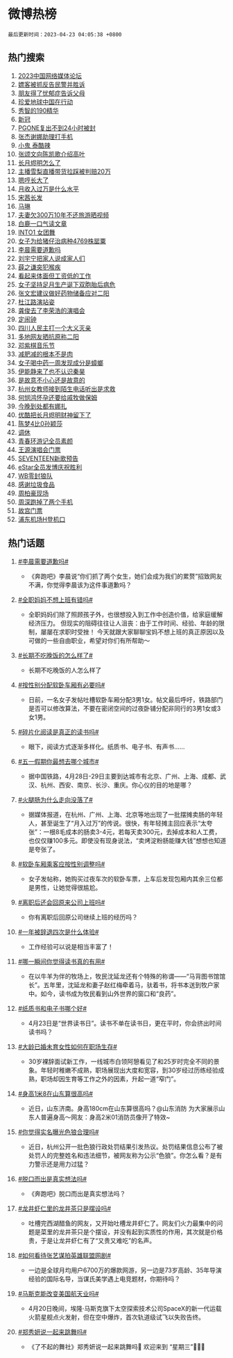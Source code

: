 # 微博热榜

`最后更新时间：2023-04-23 04:05:38 +0800`

## 热门搜索

1. [2023中国网络媒体论坛](https://m.weibo.cn/search?containerid=100103type%3D1%26t%3D10%26q%3D%232023%E4%B8%AD%E5%9B%BD%E7%BD%91%E7%BB%9C%E5%AA%92%E4%BD%93%E8%AE%BA%E5%9D%9B%23&stream_entry_id=51&isnewpage=1&extparam=seat%3D1%26filter_type%3Drealtimehot%26c_type%3D51%26cate%3D10103%26dgr%3D0%26pos%3D0%26stream_entry_id%3D51%26display_time%3D1682193937%26pre_seqid%3D168219393737702735908&luicode=10000011&lfid=106003type%253D25%2526t%253D3%2526disable_hot%253D1%2526filter_type%253Drealtimehot)
1. [嫖客被抓反告民警并胜诉](https://m.weibo.cn/search?containerid=100103type%3D1%26t%3D10%26q%3D%23%E5%AB%96%E5%AE%A2%E8%A2%AB%E6%8A%93%E5%8F%8D%E5%91%8A%E6%B0%91%E8%AD%A6%E5%B9%B6%E8%83%9C%E8%AF%89%23&stream_entry_id=31&isnewpage=1&extparam=seat%3D1%26realpos%3D1%26c_type%3D31%26flag%3D2%26cate%3D5001%26pos%3D0%26lcate%3D5001%26filter_type%3Drealtimehot%26stream_entry_id%3D31%26q%3D%2523%25E5%25AB%2596%25E5%25AE%25A2%25E8%25A2%25AB%25E6%258A%2593%25E5%258F%258D%25E5%2591%258A%25E6%25B0%2591%25E8%25AD%25A6%25E5%25B9%25B6%25E8%2583%259C%25E8%25AF%2589%2523%26dgr%3D0%26band_rank%3D1%26display_time%3D1682193937%26pre_seqid%3D168219393737702735908&luicode=10000011&lfid=106003type%253D25%2526t%253D3%2526disable_hot%253D1%2526filter_type%253Drealtimehot)
1. [朋友得了忧郁症告诉父母](https://m.weibo.cn/search?containerid=100103type%3D1%26t%3D10%26q%3D%E6%9C%8B%E5%8F%8B%E5%BE%97%E4%BA%86%E5%BF%A7%E9%83%81%E7%97%87%E5%91%8A%E8%AF%89%E7%88%B6%E6%AF%8D&stream_entry_id=31&isnewpage=1&extparam=seat%3D1%26realpos%3D2%26c_type%3D31%26flag%3D0%26cate%3D5001%26pos%3D1%26lcate%3D5001%26filter_type%3Drealtimehot%26stream_entry_id%3D31%26q%3D%25E6%259C%258B%25E5%258F%258B%25E5%25BE%2597%25E4%25BA%2586%25E5%25BF%25A7%25E9%2583%2581%25E7%2597%2587%25E5%2591%258A%25E8%25AF%2589%25E7%2588%25B6%25E6%25AF%258D%26dgr%3D0%26band_rank%3D2%26display_time%3D1682193937%26pre_seqid%3D168219393737702735908&luicode=10000011&lfid=106003type%253D25%2526t%253D3%2526disable_hot%253D1%2526filter_type%253Drealtimehot)
1. [珍爱地球中国在行动](https://m.weibo.cn/search?containerid=100103type%3D1%26t%3D10%26q%3D%23%E7%8F%8D%E7%88%B1%E5%9C%B0%E7%90%83%E4%B8%AD%E5%9B%BD%E5%9C%A8%E8%A1%8C%E5%8A%A8%23&stream_entry_id=31&isnewpage=1&extparam=seat%3D1%26realpos%3D3%26c_type%3D31%26flag%3D0%26cate%3D5001%26pos%3D2%26lcate%3D5001%26filter_type%3Drealtimehot%26stream_entry_id%3D31%26q%3D%2523%25E7%258F%258D%25E7%2588%25B1%25E5%259C%25B0%25E7%2590%2583%25E4%25B8%25AD%25E5%259B%25BD%25E5%259C%25A8%25E8%25A1%258C%25E5%258A%25A8%2523%26dgr%3D0%26band_rank%3D3%26display_time%3D1682193937%26pre_seqid%3D168219393737702735908&luicode=10000011&lfid=106003type%253D25%2526t%253D3%2526disable_hot%253D1%2526filter_type%253Drealtimehot)
1. [秀智的190精华](https://m.weibo.cn/search?containerid=100103type%3D1%26t%3D10%26q%3D%23%E7%A7%80%E6%99%BA%E7%9A%84190%E7%B2%BE%E5%8D%8E%23&stream_entry_id=31&isnewpage=1&extparam=seat%3D1%26c_type%3D31%26cate%3D5001%26pos%3D3%26lcate%3D5001%26filter_type%3Drealtimehot%26stream_entry_id%3D31%26topic_ad%3D1%26adid%3D186928%26q%3D%2523%25E7%25A7%2580%25E6%2599%25BA%25E7%259A%2584190%25E7%25B2%25BE%25E5%258D%258E%2523%26dgr%3D0%26band_rank%3D4%26display_time%3D1682193937%26pre_seqid%3D168219393737702735908&luicode=10000011&lfid=106003type%253D25%2526t%253D3%2526disable_hot%253D1%2526filter_type%253Drealtimehot)
1. [新冠](https://m.weibo.cn/search?containerid=100103type%3D1%26t%3D10%26q%3D%E6%96%B0%E5%86%A0&stream_entry_id=31&isnewpage=1&extparam=seat%3D1%26realpos%3D4%26c_type%3D31%26flag%3D16%26cate%3D5001%26pos%3D4%26lcate%3D5001%26filter_type%3Drealtimehot%26stream_entry_id%3D31%26q%3D%25E6%2596%25B0%25E5%2586%25A0%26dgr%3D0%26band_rank%3D4%26display_time%3D1682193937%26pre_seqid%3D168219393737702735908&luicode=10000011&lfid=106003type%253D25%2526t%253D3%2526disable_hot%253D1%2526filter_type%253Drealtimehot)
1. [PGONE复出不到24小时被封](https://m.weibo.cn/search?containerid=100103type%3D1%26t%3D10%26q%3D%23PGONE%E5%A4%8D%E5%87%BA%E4%B8%8D%E5%88%B024%E5%B0%8F%E6%97%B6%E8%A2%AB%E5%B0%81%23&stream_entry_id=31&isnewpage=1&extparam=seat%3D1%26realpos%3D5%26c_type%3D31%26flag%3D2%26cate%3D5001%26pos%3D5%26lcate%3D5001%26filter_type%3Drealtimehot%26stream_entry_id%3D31%26q%3D%2523PGONE%25E5%25A4%258D%25E5%2587%25BA%25E4%25B8%258D%25E5%2588%25B024%25E5%25B0%258F%25E6%2597%25B6%25E8%25A2%25AB%25E5%25B0%2581%2523%26dgr%3D0%26band_rank%3D5%26display_time%3D1682193937%26pre_seqid%3D168219393737702735908&luicode=10000011&lfid=106003type%253D25%2526t%253D3%2526disable_hot%253D1%2526filter_type%253Drealtimehot)
1. [张杰谢娜助理打手机](https://m.weibo.cn/search?containerid=100103type%3D1%26t%3D10%26q%3D%23%E5%BC%A0%E6%9D%B0%E8%B0%A2%E5%A8%9C%E5%8A%A9%E7%90%86%E6%89%93%E6%89%8B%E6%9C%BA%23&stream_entry_id=31&isnewpage=1&extparam=seat%3D1%26realpos%3D6%26c_type%3D31%26flag%3D2%26cate%3D5001%26pos%3D6%26lcate%3D5001%26filter_type%3Drealtimehot%26stream_entry_id%3D31%26q%3D%2523%25E5%25BC%25A0%25E6%259D%25B0%25E8%25B0%25A2%25E5%25A8%259C%25E5%258A%25A9%25E7%2590%2586%25E6%2589%2593%25E6%2589%258B%25E6%259C%25BA%2523%26dgr%3D0%26band_rank%3D6%26display_time%3D1682193937%26pre_seqid%3D168219393737702735908&luicode=10000011&lfid=106003type%253D25%2526t%253D3%2526disable_hot%253D1%2526filter_type%253Drealtimehot)
1. [小鬼 泰酷辣](https://m.weibo.cn/search?containerid=100103type%3D1%26t%3D10%26q%3D%E5%B0%8F%E9%AC%BC+%E6%B3%B0%E9%85%B7%E8%BE%A3&stream_entry_id=31&isnewpage=1&extparam=seat%3D1%26realpos%3D7%26c_type%3D31%26flag%3D2%26cate%3D5001%26pos%3D7%26lcate%3D5001%26filter_type%3Drealtimehot%26stream_entry_id%3D31%26q%3D%25E5%25B0%258F%25E9%25AC%25BC%2520%25E6%25B3%25B0%25E9%2585%25B7%25E8%25BE%25A3%26dgr%3D0%26band_rank%3D7%26display_time%3D1682193937%26pre_seqid%3D168219393737702735908&luicode=10000011&lfid=106003type%253D25%2526t%253D3%2526disable_hot%253D1%2526filter_type%253Drealtimehot)
1. [张颂文向陈凯歌介绍高叶](https://m.weibo.cn/search?containerid=100103type%3D1%26t%3D10%26q%3D%23%E5%BC%A0%E9%A2%82%E6%96%87%E5%90%91%E9%99%88%E5%87%AF%E6%AD%8C%E4%BB%8B%E7%BB%8D%E9%AB%98%E5%8F%B6%23&stream_entry_id=31&isnewpage=1&extparam=seat%3D1%26realpos%3D8%26c_type%3D31%26flag%3D0%26cate%3D5001%26pos%3D8%26lcate%3D5001%26filter_type%3Drealtimehot%26stream_entry_id%3D31%26q%3D%2523%25E5%25BC%25A0%25E9%25A2%2582%25E6%2596%2587%25E5%2590%2591%25E9%2599%2588%25E5%2587%25AF%25E6%25AD%258C%25E4%25BB%258B%25E7%25BB%258D%25E9%25AB%2598%25E5%258F%25B6%2523%26dgr%3D0%26band_rank%3D8%26display_time%3D1682193937%26pre_seqid%3D168219393737702735908&luicode=10000011&lfid=106003type%253D25%2526t%253D3%2526disable_hot%253D1%2526filter_type%253Drealtimehot)
1. [长月烬明怎么了](https://m.weibo.cn/search?containerid=100103type%3D1%26t%3D10%26q%3D%23%E9%95%BF%E6%9C%88%E7%83%AC%E6%98%8E%E6%80%8E%E4%B9%88%E4%BA%86%23&stream_entry_id=31&isnewpage=1&extparam=seat%3D1%26realpos%3D9%26c_type%3D31%26flag%3D0%26cate%3D5001%26pos%3D9%26lcate%3D5001%26filter_type%3Drealtimehot%26stream_entry_id%3D31%26q%3D%2523%25E9%2595%25BF%25E6%259C%2588%25E7%2583%25AC%25E6%2598%258E%25E6%2580%258E%25E4%25B9%2588%25E4%25BA%2586%2523%26dgr%3D0%26band_rank%3D9%26display_time%3D1682193937%26pre_seqid%3D168219393737702735908&luicode=10000011&lfid=106003type%253D25%2526t%253D3%2526disable_hot%253D1%2526filter_type%253Drealtimehot)
1. [主播雪梨直播带货拉踩被判赔20万](https://m.weibo.cn/search?containerid=100103type%3D1%26t%3D10%26q%3D%23%E4%B8%BB%E6%92%AD%E9%9B%AA%E6%A2%A8%E7%9B%B4%E6%92%AD%E5%B8%A6%E8%B4%A7%E6%8B%89%E8%B8%A9%E8%A2%AB%E5%88%A4%E8%B5%9420%E4%B8%87%23&stream_entry_id=31&isnewpage=1&extparam=seat%3D1%26realpos%3D10%26c_type%3D31%26flag%3D0%26cate%3D5001%26pos%3D10%26lcate%3D5001%26filter_type%3Drealtimehot%26stream_entry_id%3D31%26q%3D%2523%25E4%25B8%25BB%25E6%2592%25AD%25E9%259B%25AA%25E6%25A2%25A8%25E7%259B%25B4%25E6%2592%25AD%25E5%25B8%25A6%25E8%25B4%25A7%25E6%258B%2589%25E8%25B8%25A9%25E8%25A2%25AB%25E5%2588%25A4%25E8%25B5%259420%25E4%25B8%2587%2523%26dgr%3D0%26band_rank%3D10%26display_time%3D1682193937%26pre_seqid%3D168219393737702735908&luicode=10000011&lfid=106003type%253D25%2526t%253D3%2526disable_hot%253D1%2526filter_type%253Drealtimehot)
1. [嗯哼长大了](https://m.weibo.cn/search?containerid=100103type%3D1%26t%3D10%26q%3D%E5%97%AF%E5%93%BC%E9%95%BF%E5%A4%A7%E4%BA%86&stream_entry_id=31&isnewpage=1&extparam=seat%3D1%26realpos%3D11%26c_type%3D31%26flag%3D0%26cate%3D5001%26pos%3D11%26lcate%3D5001%26filter_type%3Drealtimehot%26stream_entry_id%3D31%26q%3D%25E5%2597%25AF%25E5%2593%25BC%25E9%2595%25BF%25E5%25A4%25A7%25E4%25BA%2586%26dgr%3D0%26band_rank%3D11%26display_time%3D1682193937%26pre_seqid%3D168219393737702735908&luicode=10000011&lfid=106003type%253D25%2526t%253D3%2526disable_hot%253D1%2526filter_type%253Drealtimehot)
1. [月收入过万是什么水平](https://m.weibo.cn/search?containerid=100103type%3D1%26t%3D10%26q%3D%23%E6%9C%88%E6%94%B6%E5%85%A5%E8%BF%87%E4%B8%87%E6%98%AF%E4%BB%80%E4%B9%88%E6%B0%B4%E5%B9%B3%23&stream_entry_id=31&isnewpage=1&extparam=seat%3D1%26realpos%3D12%26c_type%3D31%26flag%3D0%26cate%3D5001%26pos%3D12%26lcate%3D5001%26filter_type%3Drealtimehot%26stream_entry_id%3D31%26q%3D%2523%25E6%259C%2588%25E6%2594%25B6%25E5%2585%25A5%25E8%25BF%2587%25E4%25B8%2587%25E6%2598%25AF%25E4%25BB%2580%25E4%25B9%2588%25E6%25B0%25B4%25E5%25B9%25B3%2523%26dgr%3D0%26band_rank%3D12%26display_time%3D1682193937%26pre_seqid%3D168219393737702735908&luicode=10000011&lfid=106003type%253D25%2526t%253D3%2526disable_hot%253D1%2526filter_type%253Drealtimehot)
1. [宋茜长发](https://m.weibo.cn/search?containerid=100103type%3D1%26t%3D10%26q%3D%E5%AE%8B%E8%8C%9C%E9%95%BF%E5%8F%91&stream_entry_id=31&isnewpage=1&extparam=seat%3D1%26realpos%3D13%26c_type%3D31%26flag%3D0%26cate%3D5001%26pos%3D13%26lcate%3D5001%26filter_type%3Drealtimehot%26stream_entry_id%3D31%26q%3D%25E5%25AE%258B%25E8%258C%259C%25E9%2595%25BF%25E5%258F%2591%26dgr%3D0%26band_rank%3D13%26display_time%3D1682193937%26pre_seqid%3D168219393737702735908&luicode=10000011&lfid=106003type%253D25%2526t%253D3%2526disable_hot%253D1%2526filter_type%253Drealtimehot)
1. [马琳](https://m.weibo.cn/search?containerid=100103type%3D1%26t%3D10%26q%3D%E9%A9%AC%E7%90%B3&stream_entry_id=31&isnewpage=1&extparam=seat%3D1%26realpos%3D14%26c_type%3D31%26flag%3D0%26cate%3D5001%26pos%3D14%26lcate%3D5001%26filter_type%3Drealtimehot%26stream_entry_id%3D31%26q%3D%25E9%25A9%25AC%25E7%2590%25B3%26dgr%3D0%26band_rank%3D14%26display_time%3D1682193937%26pre_seqid%3D168219393737702735908&luicode=10000011&lfid=106003type%253D25%2526t%253D3%2526disable_hot%253D1%2526filter_type%253Drealtimehot)
1. [夫妻欠300万10年不还旅游晒视频](https://m.weibo.cn/search?containerid=100103type%3D1%26t%3D10%26q%3D%23%E5%A4%AB%E5%A6%BB%E6%AC%A0300%E4%B8%8710%E5%B9%B4%E4%B8%8D%E8%BF%98%E6%97%85%E6%B8%B8%E6%99%92%E8%A7%86%E9%A2%91%23&stream_entry_id=31&isnewpage=1&extparam=seat%3D1%26realpos%3D15%26c_type%3D31%26flag%3D0%26cate%3D5001%26pos%3D15%26lcate%3D5001%26filter_type%3Drealtimehot%26stream_entry_id%3D31%26q%3D%2523%25E5%25A4%25AB%25E5%25A6%25BB%25E6%25AC%25A0300%25E4%25B8%258710%25E5%25B9%25B4%25E4%25B8%258D%25E8%25BF%2598%25E6%2597%2585%25E6%25B8%25B8%25E6%2599%2592%25E8%25A7%2586%25E9%25A2%2591%2523%26dgr%3D0%26band_rank%3D15%26display_time%3D1682193937%26pre_seqid%3D168219393737702735908&luicode=10000011&lfid=106003type%253D25%2526t%253D3%2526disable_hot%253D1%2526filter_type%253Drealtimehot)
1. [白鹿一口气读文章](https://m.weibo.cn/search?containerid=100103type%3D1%26t%3D10%26q%3D%23%E7%99%BD%E9%B9%BF%E4%B8%80%E5%8F%A3%E6%B0%94%E8%AF%BB%E6%96%87%E7%AB%A0%23&stream_entry_id=31&isnewpage=1&extparam=seat%3D1%26realpos%3D16%26c_type%3D31%26flag%3D0%26cate%3D5001%26pos%3D16%26lcate%3D5001%26filter_type%3Drealtimehot%26stream_entry_id%3D31%26q%3D%2523%25E7%2599%25BD%25E9%25B9%25BF%25E4%25B8%2580%25E5%258F%25A3%25E6%25B0%2594%25E8%25AF%25BB%25E6%2596%2587%25E7%25AB%25A0%2523%26dgr%3D0%26band_rank%3D16%26display_time%3D1682193937%26pre_seqid%3D168219393737702735908&luicode=10000011&lfid=106003type%253D25%2526t%253D3%2526disable_hot%253D1%2526filter_type%253Drealtimehot)
1. [INTO1 女团舞](https://m.weibo.cn/search?containerid=100103type%3D1%26t%3D10%26q%3DINTO1+%E5%A5%B3%E5%9B%A2%E8%88%9E&stream_entry_id=31&isnewpage=1&extparam=seat%3D1%26realpos%3D17%26c_type%3D31%26flag%3D0%26cate%3D5001%26pos%3D17%26lcate%3D5001%26filter_type%3Drealtimehot%26stream_entry_id%3D31%26q%3DINTO1%2520%25E5%25A5%25B3%25E5%259B%25A2%25E8%2588%259E%26dgr%3D0%26band_rank%3D17%26display_time%3D1682193937%26pre_seqid%3D168219393737702735908&luicode=10000011&lfid=106003type%253D25%2526t%253D3%2526disable_hot%253D1%2526filter_type%253Drealtimehot)
1. [女子为给猪仔治病种4769株罂粟](https://m.weibo.cn/search?containerid=100103type%3D1%26t%3D10%26q%3D%23%E5%A5%B3%E5%AD%90%E4%B8%BA%E7%BB%99%E7%8C%AA%E4%BB%94%E6%B2%BB%E7%97%85%E7%A7%8D4769%E6%A0%AA%E7%BD%82%E7%B2%9F%23&stream_entry_id=31&isnewpage=1&extparam=seat%3D1%26realpos%3D18%26c_type%3D31%26flag%3D1%26cate%3D5001%26pos%3D18%26lcate%3D5001%26filter_type%3Drealtimehot%26stream_entry_id%3D31%26q%3D%2523%25E5%25A5%25B3%25E5%25AD%2590%25E4%25B8%25BA%25E7%25BB%2599%25E7%258C%25AA%25E4%25BB%2594%25E6%25B2%25BB%25E7%2597%2585%25E7%25A7%258D4769%25E6%25A0%25AA%25E7%25BD%2582%25E7%25B2%259F%2523%26dgr%3D0%26band_rank%3D18%26display_time%3D1682193937%26pre_seqid%3D168219393737702735908&luicode=10000011&lfid=106003type%253D25%2526t%253D3%2526disable_hot%253D1%2526filter_type%253Drealtimehot)
1. [李晨需要道歉吗](https://m.weibo.cn/search?containerid=100103type%3D1%26t%3D10%26q%3D%23%E6%9D%8E%E6%99%A8%E9%9C%80%E8%A6%81%E9%81%93%E6%AD%89%E5%90%97%23&stream_entry_id=31&isnewpage=1&extparam=seat%3D1%26realpos%3D19%26c_type%3D31%26flag%3D0%26cate%3D5001%26pos%3D19%26lcate%3D5001%26filter_type%3Drealtimehot%26stream_entry_id%3D31%26q%3D%2523%25E6%259D%258E%25E6%2599%25A8%25E9%259C%2580%25E8%25A6%2581%25E9%2581%2593%25E6%25AD%2589%25E5%2590%2597%2523%26dgr%3D0%26band_rank%3D19%26display_time%3D1682193937%26pre_seqid%3D168219393737702735908&luicode=10000011&lfid=106003type%253D25%2526t%253D3%2526disable_hot%253D1%2526filter_type%253Drealtimehot)
1. [刘宇宁把家人说成家人们](https://m.weibo.cn/search?containerid=100103type%3D1%26t%3D10%26q%3D%23%E5%88%98%E5%AE%87%E5%AE%81%E6%8A%8A%E5%AE%B6%E4%BA%BA%E8%AF%B4%E6%88%90%E5%AE%B6%E4%BA%BA%E4%BB%AC%23&stream_entry_id=31&isnewpage=1&extparam=seat%3D1%26realpos%3D20%26c_type%3D31%26flag%3D0%26cate%3D5001%26pos%3D20%26lcate%3D5001%26filter_type%3Drealtimehot%26stream_entry_id%3D31%26q%3D%2523%25E5%2588%2598%25E5%25AE%2587%25E5%25AE%2581%25E6%258A%258A%25E5%25AE%25B6%25E4%25BA%25BA%25E8%25AF%25B4%25E6%2588%2590%25E5%25AE%25B6%25E4%25BA%25BA%25E4%25BB%25AC%2523%26dgr%3D0%26band_rank%3D20%26display_time%3D1682193937%26pre_seqid%3D168219393737702735908&luicode=10000011&lfid=106003type%253D25%2526t%253D3%2526disable_hot%253D1%2526filter_type%253Drealtimehot)
1. [薛之谦突犯喉疾](https://m.weibo.cn/search?containerid=100103type%3D1%26t%3D10%26q%3D%23%E8%96%9B%E4%B9%8B%E8%B0%A6%E7%AA%81%E7%8A%AF%E5%96%89%E7%96%BE%23&stream_entry_id=31&isnewpage=1&extparam=seat%3D1%26realpos%3D21%26c_type%3D31%26flag%3D0%26cate%3D5001%26pos%3D21%26lcate%3D5001%26filter_type%3Drealtimehot%26stream_entry_id%3D31%26q%3D%2523%25E8%2596%259B%25E4%25B9%258B%25E8%25B0%25A6%25E7%25AA%2581%25E7%258A%25AF%25E5%2596%2589%25E7%2596%25BE%2523%26dgr%3D0%26band_rank%3D21%26display_time%3D1682193937%26pre_seqid%3D168219393737702735908&luicode=10000011&lfid=106003type%253D25%2526t%253D3%2526disable_hot%253D1%2526filter_type%253Drealtimehot)
1. [看起来体面但工资低的工作](https://m.weibo.cn/search?containerid=100103type%3D1%26t%3D10%26q%3D%23%E7%9C%8B%E8%B5%B7%E6%9D%A5%E4%BD%93%E9%9D%A2%E4%BD%86%E5%B7%A5%E8%B5%84%E4%BD%8E%E7%9A%84%E5%B7%A5%E4%BD%9C%23&stream_entry_id=31&isnewpage=1&extparam=seat%3D1%26realpos%3D22%26c_type%3D31%26flag%3D0%26cate%3D5001%26pos%3D22%26lcate%3D5001%26filter_type%3Drealtimehot%26stream_entry_id%3D31%26q%3D%2523%25E7%259C%258B%25E8%25B5%25B7%25E6%259D%25A5%25E4%25BD%2593%25E9%259D%25A2%25E4%25BD%2586%25E5%25B7%25A5%25E8%25B5%2584%25E4%25BD%258E%25E7%259A%2584%25E5%25B7%25A5%25E4%25BD%259C%2523%26dgr%3D0%26band_rank%3D22%26display_time%3D1682193937%26pre_seqid%3D168219393737702735908&luicode=10000011&lfid=106003type%253D25%2526t%253D3%2526disable_hot%253D1%2526filter_type%253Drealtimehot)
1. [女子坚持足月生产诞下双胞胎后病危](https://m.weibo.cn/search?containerid=100103type%3D1%26t%3D10%26q%3D%23%E5%A5%B3%E5%AD%90%E5%9D%9A%E6%8C%81%E8%B6%B3%E6%9C%88%E7%94%9F%E4%BA%A7%E8%AF%9E%E4%B8%8B%E5%8F%8C%E8%83%9E%E8%83%8E%E5%90%8E%E7%97%85%E5%8D%B1%23&stream_entry_id=31&isnewpage=1&extparam=seat%3D1%26realpos%3D23%26c_type%3D31%26flag%3D0%26cate%3D5001%26pos%3D23%26lcate%3D5001%26filter_type%3Drealtimehot%26stream_entry_id%3D31%26q%3D%2523%25E5%25A5%25B3%25E5%25AD%2590%25E5%259D%259A%25E6%258C%2581%25E8%25B6%25B3%25E6%259C%2588%25E7%2594%259F%25E4%25BA%25A7%25E8%25AF%259E%25E4%25B8%258B%25E5%258F%258C%25E8%2583%259E%25E8%2583%258E%25E5%2590%258E%25E7%2597%2585%25E5%258D%25B1%2523%26dgr%3D0%26band_rank%3D23%26display_time%3D1682193937%26pre_seqid%3D168219393737702735908&luicode=10000011&lfid=106003type%253D25%2526t%253D3%2526disable_hot%253D1%2526filter_type%253Drealtimehot)
1. [张文宏建议做好药物储备应对二阳](https://m.weibo.cn/search?containerid=100103type%3D1%26t%3D10%26q%3D%23%E5%BC%A0%E6%96%87%E5%AE%8F%E5%BB%BA%E8%AE%AE%E5%81%9A%E5%A5%BD%E8%8D%AF%E7%89%A9%E5%82%A8%E5%A4%87%E5%BA%94%E5%AF%B9%E4%BA%8C%E9%98%B3%23&stream_entry_id=31&isnewpage=1&extparam=seat%3D1%26realpos%3D24%26c_type%3D31%26flag%3D0%26cate%3D5001%26pos%3D24%26lcate%3D5001%26filter_type%3Drealtimehot%26stream_entry_id%3D31%26q%3D%2523%25E5%25BC%25A0%25E6%2596%2587%25E5%25AE%258F%25E5%25BB%25BA%25E8%25AE%25AE%25E5%2581%259A%25E5%25A5%25BD%25E8%258D%25AF%25E7%2589%25A9%25E5%2582%25A8%25E5%25A4%2587%25E5%25BA%2594%25E5%25AF%25B9%25E4%25BA%258C%25E9%2598%25B3%2523%26dgr%3D0%26band_rank%3D24%26display_time%3D1682193937%26pre_seqid%3D168219393737702735908&luicode=10000011&lfid=106003type%253D25%2526t%253D3%2526disable_hot%253D1%2526filter_type%253Drealtimehot)
1. [杜江路演站姿](https://m.weibo.cn/search?containerid=100103type%3D1%26t%3D10%26q%3D%23%E6%9D%9C%E6%B1%9F%E8%B7%AF%E6%BC%94%E7%AB%99%E5%A7%BF%23&stream_entry_id=31&isnewpage=1&extparam=seat%3D1%26realpos%3D25%26c_type%3D31%26flag%3D0%26cate%3D5001%26pos%3D25%26lcate%3D5001%26filter_type%3Drealtimehot%26stream_entry_id%3D31%26q%3D%2523%25E6%259D%259C%25E6%25B1%259F%25E8%25B7%25AF%25E6%25BC%2594%25E7%25AB%2599%25E5%25A7%25BF%2523%26dgr%3D0%26band_rank%3D25%26display_time%3D1682193937%26pre_seqid%3D168219393737702735908&luicode=10000011&lfid=106003type%253D25%2526t%253D3%2526disable_hot%253D1%2526filter_type%253Drealtimehot)
1. [龚俊去了李荣浩的演唱会](https://m.weibo.cn/search?containerid=100103type%3D1%26t%3D10%26q%3D%23%E9%BE%9A%E4%BF%8A%E5%8E%BB%E4%BA%86%E6%9D%8E%E8%8D%A3%E6%B5%A9%E7%9A%84%E6%BC%94%E5%94%B1%E4%BC%9A%23&stream_entry_id=31&isnewpage=1&extparam=seat%3D1%26realpos%3D26%26c_type%3D31%26flag%3D0%26cate%3D5001%26pos%3D26%26lcate%3D5001%26filter_type%3Drealtimehot%26stream_entry_id%3D31%26q%3D%2523%25E9%25BE%259A%25E4%25BF%258A%25E5%258E%25BB%25E4%25BA%2586%25E6%259D%258E%25E8%258D%25A3%25E6%25B5%25A9%25E7%259A%2584%25E6%25BC%2594%25E5%2594%25B1%25E4%25BC%259A%2523%26dgr%3D0%26band_rank%3D26%26display_time%3D1682193937%26pre_seqid%3D168219393737702735908&luicode=10000011&lfid=106003type%253D25%2526t%253D3%2526disable_hot%253D1%2526filter_type%253Drealtimehot)
1. [定闹钟](https://m.weibo.cn/search?containerid=100103type%3D1%26t%3D10%26q%3D%E5%AE%9A%E9%97%B9%E9%92%9F&stream_entry_id=31&isnewpage=1&extparam=seat%3D1%26realpos%3D27%26c_type%3D31%26flag%3D0%26cate%3D5001%26pos%3D27%26lcate%3D5001%26filter_type%3Drealtimehot%26stream_entry_id%3D31%26q%3D%25E5%25AE%259A%25E9%2597%25B9%25E9%2592%259F%26dgr%3D0%26band_rank%3D27%26display_time%3D1682193937%26pre_seqid%3D168219393737702735908&luicode=10000011&lfid=106003type%253D25%2526t%253D3%2526disable_hot%253D1%2526filter_type%253Drealtimehot)
1. [四川人民主打一个大义灭亲](https://m.weibo.cn/search?containerid=100103type%3D1%26t%3D10%26q%3D%E5%9B%9B%E5%B7%9D%E4%BA%BA%E6%B0%91%E4%B8%BB%E6%89%93%E4%B8%80%E4%B8%AA%E5%A4%A7%E4%B9%89%E7%81%AD%E4%BA%B2&stream_entry_id=31&isnewpage=1&extparam=seat%3D1%26realpos%3D28%26c_type%3D31%26flag%3D0%26cate%3D5001%26pos%3D28%26lcate%3D5001%26filter_type%3Drealtimehot%26stream_entry_id%3D31%26q%3D%25E5%259B%259B%25E5%25B7%259D%25E4%25BA%25BA%25E6%25B0%2591%25E4%25B8%25BB%25E6%2589%2593%25E4%25B8%2580%25E4%25B8%25AA%25E5%25A4%25A7%25E4%25B9%2589%25E7%2581%25AD%25E4%25BA%25B2%26dgr%3D0%26band_rank%3D28%26display_time%3D1682193937%26pre_seqid%3D168219393737702735908&luicode=10000011&lfid=106003type%253D25%2526t%253D3%2526disable_hot%253D1%2526filter_type%253Drealtimehot)
1. [多地网友晒抗原称二阳](https://m.weibo.cn/search?containerid=100103type%3D1%26t%3D10%26q%3D%23%E5%A4%9A%E5%9C%B0%E7%BD%91%E5%8F%8B%E6%99%92%E6%8A%97%E5%8E%9F%E7%A7%B0%E4%BA%8C%E9%98%B3%23&stream_entry_id=31&isnewpage=1&extparam=seat%3D1%26realpos%3D29%26c_type%3D31%26flag%3D0%26cate%3D5001%26pos%3D29%26lcate%3D5001%26filter_type%3Drealtimehot%26stream_entry_id%3D31%26q%3D%2523%25E5%25A4%259A%25E5%259C%25B0%25E7%25BD%2591%25E5%258F%258B%25E6%2599%2592%25E6%258A%2597%25E5%258E%259F%25E7%25A7%25B0%25E4%25BA%258C%25E9%2598%25B3%2523%26dgr%3D0%26band_rank%3D29%26display_time%3D1682193937%26pre_seqid%3D168219393737702735908&luicode=10000011&lfid=106003type%253D25%2526t%253D3%2526disable_hot%253D1%2526filter_type%253Drealtimehot)
1. [邓紫棋音乐节](https://m.weibo.cn/search?containerid=100103type%3D1%26t%3D10%26q%3D%E9%82%93%E7%B4%AB%E6%A3%8B%E9%9F%B3%E4%B9%90%E8%8A%82&stream_entry_id=31&isnewpage=1&extparam=seat%3D1%26realpos%3D30%26c_type%3D31%26flag%3D0%26cate%3D5001%26pos%3D30%26lcate%3D5001%26filter_type%3Drealtimehot%26stream_entry_id%3D31%26q%3D%25E9%2582%2593%25E7%25B4%25AB%25E6%25A3%258B%25E9%259F%25B3%25E4%25B9%2590%25E8%258A%2582%26dgr%3D0%26band_rank%3D30%26display_time%3D1682193937%26pre_seqid%3D168219393737702735908&luicode=10000011&lfid=106003type%253D25%2526t%253D3%2526disable_hot%253D1%2526filter_type%253Drealtimehot)
1. [减肥减的根本不是肉](https://m.weibo.cn/search?containerid=100103type%3D1%26t%3D10%26q%3D%23%E5%87%8F%E8%82%A5%E5%87%8F%E7%9A%84%E6%A0%B9%E6%9C%AC%E4%B8%8D%E6%98%AF%E8%82%89%23&stream_entry_id=31&isnewpage=1&extparam=seat%3D1%26realpos%3D31%26c_type%3D31%26flag%3D0%26cate%3D5001%26pos%3D31%26lcate%3D5001%26filter_type%3Drealtimehot%26stream_entry_id%3D31%26q%3D%2523%25E5%2587%258F%25E8%2582%25A5%25E5%2587%258F%25E7%259A%2584%25E6%25A0%25B9%25E6%259C%25AC%25E4%25B8%258D%25E6%2598%25AF%25E8%2582%2589%2523%26dgr%3D0%26band_rank%3D31%26display_time%3D1682193937%26pre_seqid%3D168219393737702735908&luicode=10000011&lfid=106003type%253D25%2526t%253D3%2526disable_hot%253D1%2526filter_type%253Drealtimehot)
1. [女子喝中药一周发现成分是蟑螂](https://m.weibo.cn/search?containerid=100103type%3D1%26t%3D10%26q%3D%23%E5%A5%B3%E5%AD%90%E5%96%9D%E4%B8%AD%E8%8D%AF%E4%B8%80%E5%91%A8%E5%8F%91%E7%8E%B0%E6%88%90%E5%88%86%E6%98%AF%E8%9F%91%E8%9E%82%23&stream_entry_id=31&isnewpage=1&extparam=seat%3D1%26realpos%3D32%26c_type%3D31%26flag%3D0%26cate%3D5001%26pos%3D32%26lcate%3D5001%26filter_type%3Drealtimehot%26stream_entry_id%3D31%26q%3D%2523%25E5%25A5%25B3%25E5%25AD%2590%25E5%2596%259D%25E4%25B8%25AD%25E8%258D%25AF%25E4%25B8%2580%25E5%2591%25A8%25E5%258F%2591%25E7%258E%25B0%25E6%2588%2590%25E5%2588%2586%25E6%2598%25AF%25E8%259F%2591%25E8%259E%2582%2523%26dgr%3D0%26band_rank%3D32%26display_time%3D1682193937%26pre_seqid%3D168219393737702735908&luicode=10000011&lfid=106003type%253D25%2526t%253D3%2526disable_hot%253D1%2526filter_type%253Drealtimehot)
1. [伊能静来了也不认识秦昊](https://m.weibo.cn/search?containerid=100103type%3D1%26t%3D10%26q%3D%23%E4%BC%8A%E8%83%BD%E9%9D%99%E6%9D%A5%E4%BA%86%E4%B9%9F%E4%B8%8D%E8%AE%A4%E8%AF%86%E7%A7%A6%E6%98%8A%23&stream_entry_id=31&isnewpage=1&extparam=seat%3D1%26realpos%3D33%26c_type%3D31%26flag%3D0%26cate%3D5001%26pos%3D33%26lcate%3D5001%26filter_type%3Drealtimehot%26stream_entry_id%3D31%26q%3D%2523%25E4%25BC%258A%25E8%2583%25BD%25E9%259D%2599%25E6%259D%25A5%25E4%25BA%2586%25E4%25B9%259F%25E4%25B8%258D%25E8%25AE%25A4%25E8%25AF%2586%25E7%25A7%25A6%25E6%2598%258A%2523%26dgr%3D0%26band_rank%3D33%26display_time%3D1682193937%26pre_seqid%3D168219393737702735908&luicode=10000011&lfid=106003type%253D25%2526t%253D3%2526disable_hot%253D1%2526filter_type%253Drealtimehot)
1. [是故意不小心还是故意的](https://m.weibo.cn/search?containerid=100103type%3D1%26t%3D10%26q%3D%23%E6%98%AF%E6%95%85%E6%84%8F%E4%B8%8D%E5%B0%8F%E5%BF%83%E8%BF%98%E6%98%AF%E6%95%85%E6%84%8F%E7%9A%84%23&stream_entry_id=31&isnewpage=1&extparam=seat%3D1%26realpos%3D34%26c_type%3D31%26flag%3D0%26cate%3D5001%26pos%3D34%26lcate%3D5001%26filter_type%3Drealtimehot%26stream_entry_id%3D31%26q%3D%2523%25E6%2598%25AF%25E6%2595%2585%25E6%2584%258F%25E4%25B8%258D%25E5%25B0%258F%25E5%25BF%2583%25E8%25BF%2598%25E6%2598%25AF%25E6%2595%2585%25E6%2584%258F%25E7%259A%2584%2523%26dgr%3D0%26band_rank%3D34%26display_time%3D1682193937%26pre_seqid%3D168219393737702735908&luicode=10000011&lfid=106003type%253D25%2526t%253D3%2526disable_hot%253D1%2526filter_type%253Drealtimehot)
1. [杭州女教师接到陌生电话听出是求救](https://m.weibo.cn/search?containerid=100103type%3D1%26t%3D10%26q%3D%23%E6%9D%AD%E5%B7%9E%E5%A5%B3%E6%95%99%E5%B8%88%E6%8E%A5%E5%88%B0%E9%99%8C%E7%94%9F%E7%94%B5%E8%AF%9D%E5%90%AC%E5%87%BA%E6%98%AF%E6%B1%82%E6%95%91%23&stream_entry_id=31&isnewpage=1&extparam=seat%3D1%26realpos%3D35%26c_type%3D31%26flag%3D0%26cate%3D5001%26pos%3D35%26lcate%3D5001%26filter_type%3Drealtimehot%26stream_entry_id%3D31%26q%3D%2523%25E6%259D%25AD%25E5%25B7%259E%25E5%25A5%25B3%25E6%2595%2599%25E5%25B8%2588%25E6%258E%25A5%25E5%2588%25B0%25E9%2599%258C%25E7%2594%259F%25E7%2594%25B5%25E8%25AF%259D%25E5%2590%25AC%25E5%2587%25BA%25E6%2598%25AF%25E6%25B1%2582%25E6%2595%2591%2523%26dgr%3D0%26band_rank%3D35%26display_time%3D1682193937%26pre_seqid%3D168219393737702735908&luicode=10000011&lfid=106003type%253D25%2526t%253D3%2526disable_hot%253D1%2526filter_type%253Drealtimehot)
1. [何悯鸿怀孕还要给戚牧做保姆](https://m.weibo.cn/search?containerid=100103type%3D1%26t%3D10%26q%3D%23%E4%BD%95%E6%82%AF%E9%B8%BF%E6%80%80%E5%AD%95%E8%BF%98%E8%A6%81%E7%BB%99%E6%88%9A%E7%89%A7%E5%81%9A%E4%BF%9D%E5%A7%86%23&stream_entry_id=31&isnewpage=1&extparam=seat%3D1%26realpos%3D36%26c_type%3D31%26flag%3D0%26cate%3D5001%26pos%3D36%26lcate%3D5001%26filter_type%3Drealtimehot%26stream_entry_id%3D31%26q%3D%2523%25E4%25BD%2595%25E6%2582%25AF%25E9%25B8%25BF%25E6%2580%2580%25E5%25AD%2595%25E8%25BF%2598%25E8%25A6%2581%25E7%25BB%2599%25E6%2588%259A%25E7%2589%25A7%25E5%2581%259A%25E4%25BF%259D%25E5%25A7%2586%2523%26dgr%3D0%26band_rank%3D36%26display_time%3D1682193937%26pre_seqid%3D168219393737702735908&luicode=10000011&lfid=106003type%253D25%2526t%253D3%2526disable_hot%253D1%2526filter_type%253Drealtimehot)
1. [今晚到处都有娜扎](https://m.weibo.cn/search?containerid=100103type%3D1%26t%3D10%26q%3D%23%E4%BB%8A%E6%99%9A%E5%88%B0%E5%A4%84%E9%83%BD%E6%9C%89%E5%A8%9C%E6%89%8E%23&stream_entry_id=31&isnewpage=1&extparam=seat%3D1%26realpos%3D37%26c_type%3D31%26flag%3D0%26cate%3D5001%26pos%3D37%26lcate%3D5001%26filter_type%3Drealtimehot%26stream_entry_id%3D31%26q%3D%2523%25E4%25BB%258A%25E6%2599%259A%25E5%2588%25B0%25E5%25A4%2584%25E9%2583%25BD%25E6%259C%2589%25E5%25A8%259C%25E6%2589%258E%2523%26dgr%3D0%26band_rank%3D37%26display_time%3D1682193937%26pre_seqid%3D168219393737702735908&luicode=10000011&lfid=106003type%253D25%2526t%253D3%2526disable_hot%253D1%2526filter_type%253Drealtimehot)
1. [优酷把长月烬明财神留下了](https://m.weibo.cn/search?containerid=100103type%3D1%26t%3D10%26q%3D%23%E4%BC%98%E9%85%B7%E6%8A%8A%E9%95%BF%E6%9C%88%E7%83%AC%E6%98%8E%E8%B4%A2%E7%A5%9E%E7%95%99%E4%B8%8B%E4%BA%86%23&stream_entry_id=31&isnewpage=1&extparam=seat%3D1%26realpos%3D38%26c_type%3D31%26flag%3D0%26cate%3D5001%26pos%3D38%26lcate%3D5001%26filter_type%3Drealtimehot%26stream_entry_id%3D31%26q%3D%2523%25E4%25BC%2598%25E9%2585%25B7%25E6%258A%258A%25E9%2595%25BF%25E6%259C%2588%25E7%2583%25AC%25E6%2598%258E%25E8%25B4%25A2%25E7%25A5%259E%25E7%2595%2599%25E4%25B8%258B%25E4%25BA%2586%2523%26dgr%3D0%26band_rank%3D38%26display_time%3D1682193937%26pre_seqid%3D168219393737702735908&luicode=10000011&lfid=106003type%253D25%2526t%253D3%2526disable_hot%253D1%2526filter_type%253Drealtimehot)
1. [陈梦4比0孙颖莎](https://m.weibo.cn/search?containerid=100103type%3D1%26t%3D10%26q%3D%23%E9%99%88%E6%A2%A64%E6%AF%940%E5%AD%99%E9%A2%96%E8%8E%8E%23&stream_entry_id=31&isnewpage=1&extparam=seat%3D1%26realpos%3D39%26c_type%3D31%26flag%3D0%26cate%3D5001%26pos%3D39%26lcate%3D5001%26filter_type%3Drealtimehot%26stream_entry_id%3D31%26q%3D%2523%25E9%2599%2588%25E6%25A2%25A64%25E6%25AF%25940%25E5%25AD%2599%25E9%25A2%2596%25E8%258E%258E%2523%26dgr%3D0%26band_rank%3D39%26display_time%3D1682193937%26pre_seqid%3D168219393737702735908&luicode=10000011&lfid=106003type%253D25%2526t%253D3%2526disable_hot%253D1%2526filter_type%253Drealtimehot)
1. [调休](https://m.weibo.cn/search?containerid=100103type%3D1%26t%3D10%26q%3D%E8%B0%83%E4%BC%91&stream_entry_id=31&isnewpage=1&extparam=seat%3D1%26realpos%3D40%26c_type%3D31%26flag%3D0%26cate%3D5001%26pos%3D40%26lcate%3D5001%26filter_type%3Drealtimehot%26stream_entry_id%3D31%26q%3D%25E8%25B0%2583%25E4%25BC%2591%26dgr%3D0%26band_rank%3D40%26display_time%3D1682193937%26pre_seqid%3D168219393737702735908&luicode=10000011&lfid=106003type%253D25%2526t%253D3%2526disable_hot%253D1%2526filter_type%253Drealtimehot)
1. [青春环游记全员素颜](https://m.weibo.cn/search?containerid=100103type%3D1%26t%3D10%26q%3D%23%E9%9D%92%E6%98%A5%E7%8E%AF%E6%B8%B8%E8%AE%B0%E5%85%A8%E5%91%98%E7%B4%A0%E9%A2%9C%23&stream_entry_id=31&isnewpage=1&extparam=seat%3D1%26realpos%3D41%26c_type%3D31%26flag%3D0%26cate%3D5001%26pos%3D41%26lcate%3D5001%26filter_type%3Drealtimehot%26stream_entry_id%3D31%26q%3D%2523%25E9%259D%2592%25E6%2598%25A5%25E7%258E%25AF%25E6%25B8%25B8%25E8%25AE%25B0%25E5%2585%25A8%25E5%2591%2598%25E7%25B4%25A0%25E9%25A2%259C%2523%26dgr%3D0%26band_rank%3D41%26display_time%3D1682193937%26pre_seqid%3D168219393737702735908&luicode=10000011&lfid=106003type%253D25%2526t%253D3%2526disable_hot%253D1%2526filter_type%253Drealtimehot)
1. [王源演唱会门票](https://m.weibo.cn/search?containerid=100103type%3D1%26t%3D10%26q%3D%E7%8E%8B%E6%BA%90%E6%BC%94%E5%94%B1%E4%BC%9A%E9%97%A8%E7%A5%A8&stream_entry_id=31&isnewpage=1&extparam=seat%3D1%26realpos%3D42%26c_type%3D31%26flag%3D0%26cate%3D5001%26pos%3D42%26lcate%3D5001%26filter_type%3Drealtimehot%26stream_entry_id%3D31%26q%3D%25E7%258E%258B%25E6%25BA%2590%25E6%25BC%2594%25E5%2594%25B1%25E4%25BC%259A%25E9%2597%25A8%25E7%25A5%25A8%26dgr%3D0%26band_rank%3D42%26display_time%3D1682193937%26pre_seqid%3D168219393737702735908&luicode=10000011&lfid=106003type%253D25%2526t%253D3%2526disable_hot%253D1%2526filter_type%253Drealtimehot)
1. [SEVENTEEN新歌预告](https://m.weibo.cn/search?containerid=100103type%3D1%26t%3D10%26q%3DSEVENTEEN%E6%96%B0%E6%AD%8C%E9%A2%84%E5%91%8A&stream_entry_id=31&isnewpage=1&extparam=seat%3D1%26realpos%3D43%26c_type%3D31%26flag%3D0%26cate%3D5001%26pos%3D43%26lcate%3D5001%26filter_type%3Drealtimehot%26stream_entry_id%3D31%26q%3DSEVENTEEN%25E6%2596%25B0%25E6%25AD%258C%25E9%25A2%2584%25E5%2591%258A%26dgr%3D0%26band_rank%3D43%26display_time%3D1682193937%26pre_seqid%3D168219393737702735908&luicode=10000011&lfid=106003type%253D25%2526t%253D3%2526disable_hot%253D1%2526filter_type%253Drealtimehot)
1. [eStar全员发博庆祝胜利](https://m.weibo.cn/search?containerid=100103type%3D1%26t%3D10%26q%3D%23eStar%E5%85%A8%E5%91%98%E5%8F%91%E5%8D%9A%E5%BA%86%E7%A5%9D%E8%83%9C%E5%88%A9%23&stream_entry_id=31&isnewpage=1&extparam=seat%3D1%26realpos%3D44%26c_type%3D31%26flag%3D0%26cate%3D5001%26pos%3D44%26lcate%3D5001%26filter_type%3Drealtimehot%26stream_entry_id%3D31%26q%3D%2523eStar%25E5%2585%25A8%25E5%2591%2598%25E5%258F%2591%25E5%258D%259A%25E5%25BA%2586%25E7%25A5%259D%25E8%2583%259C%25E5%2588%25A9%2523%26dgr%3D0%26band_rank%3D44%26display_time%3D1682193937%26pre_seqid%3D168219393737702735908&luicode=10000011&lfid=106003type%253D25%2526t%253D3%2526disable_hot%253D1%2526filter_type%253Drealtimehot)
1. [WB零封狼队](https://m.weibo.cn/search?containerid=100103type%3D1%26t%3D10%26q%3D%23WB%E9%9B%B6%E5%B0%81%E7%8B%BC%E9%98%9F%23&stream_entry_id=31&isnewpage=1&extparam=seat%3D1%26realpos%3D45%26c_type%3D31%26flag%3D0%26cate%3D5001%26pos%3D45%26lcate%3D5001%26filter_type%3Drealtimehot%26stream_entry_id%3D31%26q%3D%2523WB%25E9%259B%25B6%25E5%25B0%2581%25E7%258B%25BC%25E9%2598%259F%2523%26dgr%3D0%26band_rank%3D45%26display_time%3D1682193937%26pre_seqid%3D168219393737702735908&luicode=10000011&lfid=106003type%253D25%2526t%253D3%2526disable_hot%253D1%2526filter_type%253Drealtimehot)
1. [感谢垃圾食品](https://m.weibo.cn/search?containerid=100103type%3D1%26t%3D10%26q%3D%E6%84%9F%E8%B0%A2%E5%9E%83%E5%9C%BE%E9%A3%9F%E5%93%81&stream_entry_id=31&isnewpage=1&extparam=seat%3D1%26realpos%3D46%26c_type%3D31%26flag%3D0%26cate%3D5001%26pos%3D46%26lcate%3D5001%26filter_type%3Drealtimehot%26stream_entry_id%3D31%26q%3D%25E6%2584%259F%25E8%25B0%25A2%25E5%259E%2583%25E5%259C%25BE%25E9%25A3%259F%25E5%2593%2581%26dgr%3D0%26band_rank%3D46%26display_time%3D1682193937%26pre_seqid%3D168219393737702735908&luicode=10000011&lfid=106003type%253D25%2526t%253D3%2526disable_hot%253D1%2526filter_type%253Drealtimehot)
1. [周柏豪现场](https://m.weibo.cn/search?containerid=100103type%3D1%26t%3D10%26q%3D%E5%91%A8%E6%9F%8F%E8%B1%AA%E7%8E%B0%E5%9C%BA&stream_entry_id=31&isnewpage=1&extparam=seat%3D1%26realpos%3D47%26c_type%3D31%26flag%3D0%26cate%3D5001%26pos%3D47%26lcate%3D5001%26filter_type%3Drealtimehot%26stream_entry_id%3D31%26q%3D%25E5%2591%25A8%25E6%259F%258F%25E8%25B1%25AA%25E7%258E%25B0%25E5%259C%25BA%26dgr%3D0%26band_rank%3D47%26display_time%3D1682193937%26pre_seqid%3D168219393737702735908&luicode=10000011&lfid=106003type%253D25%2526t%253D3%2526disable_hot%253D1%2526filter_type%253Drealtimehot)
1. [周深跑掉了两个手机](https://m.weibo.cn/search?containerid=100103type%3D1%26t%3D10%26q%3D%23%E5%91%A8%E6%B7%B1%E8%B7%91%E6%8E%89%E4%BA%86%E4%B8%A4%E4%B8%AA%E6%89%8B%E6%9C%BA%23&stream_entry_id=31&isnewpage=1&extparam=seat%3D1%26realpos%3D48%26c_type%3D31%26flag%3D0%26cate%3D5001%26pos%3D48%26lcate%3D5001%26filter_type%3Drealtimehot%26stream_entry_id%3D31%26q%3D%2523%25E5%2591%25A8%25E6%25B7%25B1%25E8%25B7%2591%25E6%258E%2589%25E4%25BA%2586%25E4%25B8%25A4%25E4%25B8%25AA%25E6%2589%258B%25E6%259C%25BA%2523%26dgr%3D0%26band_rank%3D48%26display_time%3D1682193937%26pre_seqid%3D168219393737702735908&luicode=10000011&lfid=106003type%253D25%2526t%253D3%2526disable_hot%253D1%2526filter_type%253Drealtimehot)
1. [故宫门票](https://m.weibo.cn/search?containerid=100103type%3D1%26t%3D10%26q%3D%E6%95%85%E5%AE%AB%E9%97%A8%E7%A5%A8&stream_entry_id=31&isnewpage=1&extparam=seat%3D1%26realpos%3D49%26c_type%3D31%26flag%3D0%26cate%3D5001%26pos%3D49%26lcate%3D5001%26filter_type%3Drealtimehot%26stream_entry_id%3D31%26q%3D%25E6%2595%2585%25E5%25AE%25AB%25E9%2597%25A8%25E7%25A5%25A8%26dgr%3D0%26band_rank%3D49%26display_time%3D1682193937%26pre_seqid%3D168219393737702735908&luicode=10000011&lfid=106003type%253D25%2526t%253D3%2526disable_hot%253D1%2526filter_type%253Drealtimehot)
1. [浦东机场H登机口](https://m.weibo.cn/search?containerid=100103type%3D1%26t%3D10%26q%3D%23%E6%B5%A6%E4%B8%9C%E6%9C%BA%E5%9C%BAH%E7%99%BB%E6%9C%BA%E5%8F%A3%23&stream_entry_id=31&isnewpage=1&extparam=seat%3D1%26realpos%3D50%26c_type%3D31%26flag%3D1%26cate%3D5001%26pos%3D50%26lcate%3D5001%26filter_type%3Drealtimehot%26stream_entry_id%3D31%26q%3D%2523%25E6%25B5%25A6%25E4%25B8%259C%25E6%259C%25BA%25E5%259C%25BAH%25E7%2599%25BB%25E6%259C%25BA%25E5%258F%25A3%2523%26dgr%3D0%26band_rank%3D50%26display_time%3D1682193937%26pre_seqid%3D168219393737702735908&luicode=10000011&lfid=106003type%253D25%2526t%253D3%2526disable_hot%253D1%2526filter_type%253Drealtimehot)

## 热门话题

1. [#李晨需要道歉吗#](https://m.weibo.cn/search?containerid=231522type%3D1%26t%3D10%26q%3D%23%E6%9D%8E%E6%99%A8%E9%9C%80%E8%A6%81%E9%81%93%E6%AD%89%E5%90%97%23&stream_entry_id=128&isnewpage=1&extparam=seat%3D1%26c_type%3D128%26dgr%3D0%26cate%3D5004%26unitid%3D1682133765488%26pos%3D1-0-0%26lcate%3D5004%26display_time%3D1682193938%26pre_seqid%3D1682193938636027379118&luicode=10000011&lfid=231648_-_4)
    - 《奔跑吧》李晨说“你们抓了两个女生，她们会成为我们的累赘”招致网友不满，你觉得李晨该为这件事道歉吗？

1. [#全职妈妈不想上班有错吗#](https://m.weibo.cn/search?containerid=231522type%3D1%26t%3D10%26q%3D%23%E5%85%A8%E8%81%8C%E5%A6%88%E5%A6%88%E4%B8%8D%E6%83%B3%E4%B8%8A%E7%8F%AD%E6%9C%89%E9%94%99%E5%90%97%23&stream_entry_id=128&isnewpage=1&extparam=seat%3D1%26c_type%3D128%26dgr%3D0%26cate%3D5004%26unitid%3D1682050056184%26pos%3D1-0-1%26lcate%3D5004%26display_time%3D1682193938%26pre_seqid%3D1682193938636027379118&luicode=10000011&lfid=231648_-_4)
    - 全职妈妈们除了照顾孩子外，也很想投入到工作中创造价值，给家庭缓解经济压力。
但现实的阻碍往往让人沮丧：由于工作时间、经验、年龄的限制，屡屡在求职时受挫！
今天就跟大家聊聊宝妈不想上班的真正原因以及可做的一些自由职业，希望对你们有所帮助～

1. [#长期不吃晚饭的怎么样了#](https://m.weibo.cn/search?containerid=231522type%3D1%26t%3D10%26q%3D%23%E9%95%BF%E6%9C%9F%E4%B8%8D%E5%90%83%E6%99%9A%E9%A5%AD%E7%9A%84%E6%80%8E%E4%B9%88%E6%A0%B7%E4%BA%86%23&stream_entry_id=128&isnewpage=1&extparam=seat%3D1%26c_type%3D128%26dgr%3D0%26cate%3D5004%26unitid%3D1682134068271%26pos%3D1-0-2%26lcate%3D5004%26display_time%3D1682193938%26pre_seqid%3D1682193938636027379118&luicode=10000011&lfid=231648_-_4)
    - 长期不吃晚饭的人怎么样了

1. [#按性别分配软卧车厢有必要吗#](https://m.weibo.cn/search?containerid=231522type%3D1%26t%3D10%26q%3D%23%E6%8C%89%E6%80%A7%E5%88%AB%E5%88%86%E9%85%8D%E8%BD%AF%E5%8D%A7%E8%BD%A6%E5%8E%A2%E6%9C%89%E5%BF%85%E8%A6%81%E5%90%97%23&stream_entry_id=128&isnewpage=1&extparam=seat%3D1%26c_type%3D128%26dgr%3D0%26cate%3D5004%26unitid%3D1682166166748%26pos%3D1-0-3%26lcate%3D5004%26display_time%3D1682193938%26pre_seqid%3D1682193938636027379118&luicode=10000011&lfid=231648_-_4)
    - 日前，一名女子发帖吐槽软卧车厢分配3男1女。帖文最后呼吁，铁路部门是否可以修改算法，不要在密闭空间的过夜卧铺分配非同行的3男1女或3女1男。

1. [#碎片化阅读是真正的读书吗#](https://m.weibo.cn/search?containerid=231522type%3D1%26t%3D10%26q%3D%23%E7%A2%8E%E7%89%87%E5%8C%96%E9%98%85%E8%AF%BB%E6%98%AF%E7%9C%9F%E6%AD%A3%E7%9A%84%E8%AF%BB%E4%B9%A6%E5%90%97%23&stream_entry_id=128&isnewpage=1&extparam=seat%3D1%26c_type%3D128%26dgr%3D0%26cate%3D5004%26unitid%3D1682060859644%26pos%3D1-0-4%26lcate%3D5004%26display_time%3D1682193938%26pre_seqid%3D1682193938636027379118&luicode=10000011&lfid=231648_-_4)
    - 眼下，阅读方式逐渐多样化。纸质书、电子书、有声书……

1. [#五一假期你最想去哪个城市#](https://m.weibo.cn/search?containerid=231522type%3D1%26t%3D10%26q%3D%23%E4%BA%94%E4%B8%80%E5%81%87%E6%9C%9F%E4%BD%A0%E6%9C%80%E6%83%B3%E5%8E%BB%E5%93%AA%E4%B8%AA%E5%9F%8E%E5%B8%82%23&stream_entry_id=128&isnewpage=1&extparam=seat%3D1%26c_type%3D128%26dgr%3D0%26cate%3D5004%26unitid%3D1682045869650%26pos%3D1-0-5%26lcate%3D5004%26display_time%3D1682193938%26pre_seqid%3D1682193938636027379118&luicode=10000011&lfid=231648_-_4)
    - 据中国铁路，4月28日-29日主要到达城市有北京、广州、上海、成都、武汉、杭州、西安、南京、长沙、重庆。你心仪的目的地是哪？

1. [#火腿肠为什么走向没落了#](https://m.weibo.cn/search?containerid=231522type%3D1%26t%3D10%26q%3D%23%E7%81%AB%E8%85%BF%E8%82%A0%E4%B8%BA%E4%BB%80%E4%B9%88%E8%B5%B0%E5%90%91%E6%B2%A1%E8%90%BD%E4%BA%86%23&stream_entry_id=128&isnewpage=1&extparam=seat%3D1%26c_type%3D128%26dgr%3D0%26cate%3D5004%26unitid%3D1682125669276%26pos%3D1-0-6%26lcate%3D5004%26display_time%3D1682193938%26pre_seqid%3D1682193938636027379118&luicode=10000011&lfid=231648_-_4)
    - 据媒体报道，在杭州、广州、上海、北京等地出现了一批摆摊卖肠的年轻人，甚至诞生了“月入过万”的传说。很快，有年轻摊主回应表示“太夸张”：一根8毛成本的肠卖3-4元，若每天卖300元，去掉成本和人工费，也仅仅赚100多元。即使没有现身说法，“卖烤淀粉肠能赚大钱”想想也知道是夸张了。

1. [#软卧车厢乘客应按性别调整吗#](https://m.weibo.cn/search?containerid=231522type%3D1%26t%3D10%26q%3D%23%E8%BD%AF%E5%8D%A7%E8%BD%A6%E5%8E%A2%E4%B9%98%E5%AE%A2%E5%BA%94%E6%8C%89%E6%80%A7%E5%88%AB%E8%B0%83%E6%95%B4%E5%90%97%23&stream_entry_id=128&isnewpage=1&extparam=seat%3D1%26c_type%3D128%26dgr%3D0%26cate%3D5004%26unitid%3D1682054588387%26pos%3D1-0-7%26lcate%3D5004%26display_time%3D1682193938%26pre_seqid%3D1682193938636027379118&luicode=10000011&lfid=231648_-_4)
    - 女子发帖称，她购买过夜车次的软卧车票，上车后发现包厢内其余三位都是男性，让她觉得很尴尬。

1. [#离职后还会回原来公司上班吗#](https://m.weibo.cn/search?containerid=231522type%3D1%26t%3D10%26q%3D%23%E7%A6%BB%E8%81%8C%E5%90%8E%E8%BF%98%E4%BC%9A%E5%9B%9E%E5%8E%9F%E6%9D%A5%E5%85%AC%E5%8F%B8%E4%B8%8A%E7%8F%AD%E5%90%97%23&stream_entry_id=128&isnewpage=1&extparam=seat%3D1%26c_type%3D128%26dgr%3D0%26cate%3D5004%26unitid%3D1682156544728%26pos%3D1-0-8%26lcate%3D5004%26display_time%3D1682193938%26pre_seqid%3D1682193938636027379118&luicode=10000011&lfid=231648_-_4)
    - 你有离职后回原公司继续上班的经历吗？

1. [#一年被辞退四次是什么体验#](https://m.weibo.cn/search?containerid=231522type%3D1%26t%3D10%26q%3D%23%E4%B8%80%E5%B9%B4%E8%A2%AB%E8%BE%9E%E9%80%80%E5%9B%9B%E6%AC%A1%E6%98%AF%E4%BB%80%E4%B9%88%E4%BD%93%E9%AA%8C%23&stream_entry_id=128&isnewpage=1&extparam=seat%3D1%26c_type%3D128%26dgr%3D0%26cate%3D5004%26unitid%3D1682065382712%26pos%3D1-0-9%26lcate%3D5004%26display_time%3D1682193938%26pre_seqid%3D1682193938636027379118&luicode=10000011&lfid=231648_-_4)
    - 工作经验可以说是相当丰富了！

1. [#哪一瞬间你觉得读书真的有用#](https://m.weibo.cn/search?containerid=231522type%3D1%26t%3D10%26q%3D%23%E5%93%AA%E4%B8%80%E7%9E%AC%E9%97%B4%E4%BD%A0%E8%A7%89%E5%BE%97%E8%AF%BB%E4%B9%A6%E7%9C%9F%E7%9A%84%E6%9C%89%E7%94%A8%23&stream_entry_id=128&isnewpage=1&extparam=seat%3D1%26c_type%3D128%26dgr%3D0%26cate%3D5004%26unitid%3D1682114930101%26pos%3D1-0-10%26lcate%3D5004%26display_time%3D1682193938%26pre_seqid%3D1682193938636027379118&luicode=10000011&lfid=231648_-_4)
    - 在以牛羊为伴的牧场上，牧民沈延龙还有个特殊的称谓——“马背图书馆馆长”。五年里，沈延龙和妻子赵红梅牵着马，驮着书，将书本送到牧户家中。如今，读书成为牧民看到山外世界的窗口和“良药”。

1. [#纸质书和电子书哪个好#](https://m.weibo.cn/search?containerid=231522type%3D1%26t%3D10%26q%3D%23%E7%BA%B8%E8%B4%A8%E4%B9%A6%E5%92%8C%E7%94%B5%E5%AD%90%E4%B9%A6%E5%93%AA%E4%B8%AA%E5%A5%BD%23&stream_entry_id=128&isnewpage=1&extparam=seat%3D1%26c_type%3D128%26dgr%3D0%26cate%3D5004%26unitid%3D1682151184092%26pos%3D1-0-11%26lcate%3D5004%26display_time%3D1682193938%26pre_seqid%3D1682193938636027379118&luicode=10000011&lfid=231648_-_4)
    - 4月23日是“世界读书日”。读书不单在读书日，更在平时，你会挤出时间读书吗？

1. [#大龄已婚未育女性如何在职场生存#](https://m.weibo.cn/search?containerid=231522type%3D1%26t%3D10%26q%3D%23%E5%A4%A7%E9%BE%84%E5%B7%B2%E5%A9%9A%E6%9C%AA%E8%82%B2%E5%A5%B3%E6%80%A7%E5%A6%82%E4%BD%95%E5%9C%A8%E8%81%8C%E5%9C%BA%E7%94%9F%E5%AD%98%23&stream_entry_id=128&isnewpage=1&extparam=seat%3D1%26c_type%3D128%26dgr%3D0%26cate%3D5004%26unitid%3D1682105590991%26pos%3D1-0-12%26lcate%3D5004%26display_time%3D1682193938%26pre_seqid%3D1682193938636027379118&luicode=10000011&lfid=231648_-_4)
    - 30岁裸辞面试新工作，一线城市白领阿憩看见了和25岁时完全不同的景象。年轻时稚嫩不成熟，职场展现出大度和宽容，到30岁经过历练经验成熟，职场却因生育等工作之外的因素，升起一道“窄门”。

1. [#身高1米8在山东算很高吗#](https://m.weibo.cn/search?containerid=231522type%3D1%26t%3D10%26q%3D%23%E8%BA%AB%E9%AB%981%E7%B1%B38%E5%9C%A8%E5%B1%B1%E4%B8%9C%E7%AE%97%E5%BE%88%E9%AB%98%E5%90%97%23&stream_entry_id=128&isnewpage=1&extparam=seat%3D1%26c_type%3D128%26dgr%3D0%26cate%3D5004%26unitid%3D1682065082312%26pos%3D1-0-13%26lcate%3D5004%26display_time%3D1682193938%26pre_seqid%3D1682193938636027379118&luicode=10000011&lfid=231648_-_4)
    - 近日，山东济南。身高180cm在山东算很高吗？@山东消防 为大家展示山东人普遍身高～网友：身高2米01消防员像开了特效~

1. [#你觉得实名曝光色狼合理吗#](https://m.weibo.cn/search?containerid=231522type%3D1%26t%3D10%26q%3D%23%E4%BD%A0%E8%A7%89%E5%BE%97%E5%AE%9E%E5%90%8D%E6%9B%9D%E5%85%89%E8%89%B2%E7%8B%BC%E5%90%88%E7%90%86%E5%90%97%23&stream_entry_id=128&isnewpage=1&extparam=seat%3D1%26c_type%3D128%26dgr%3D0%26cate%3D5004%26unitid%3D1682143367648%26pos%3D1-0-14%26lcate%3D5004%26display_time%3D1682193938%26pre_seqid%3D1682193938636027379118&luicode=10000011&lfid=231648_-_4)
    - 近日，杭州公开一批色狼行政处罚结果引发热议。处罚结果信息公布了被处罚人的完整姓名和违法细节，被网友称为公示“色狼”。你怎么看？是有力警示还是用力过猛？

1. [#脱口而出是真实想法吗#](https://m.weibo.cn/search?containerid=231522type%3D1%26t%3D10%26q%3D%23%E8%84%B1%E5%8F%A3%E8%80%8C%E5%87%BA%E6%98%AF%E7%9C%9F%E5%AE%9E%E6%83%B3%E6%B3%95%E5%90%97%23&stream_entry_id=128&isnewpage=1&extparam=seat%3D1%26c_type%3D128%26dgr%3D0%26cate%3D5004%26unitid%3D1682135266430%26pos%3D1-0-15%26lcate%3D5004%26display_time%3D1682193938%26pre_seqid%3D1682193938636027379118&luicode=10000011&lfid=231648_-_4)
    - 《奔跑吧》脱口而出是真实想法吗？

1. [#龙井虾仁里的龙井茶只是摆设吗#](https://m.weibo.cn/search?containerid=231522type%3D1%26t%3D10%26q%3D%23%E9%BE%99%E4%BA%95%E8%99%BE%E4%BB%81%E9%87%8C%E7%9A%84%E9%BE%99%E4%BA%95%E8%8C%B6%E5%8F%AA%E6%98%AF%E6%91%86%E8%AE%BE%E5%90%97%23&stream_entry_id=128&isnewpage=1&extparam=seat%3D1%26c_type%3D128%26dgr%3D0%26cate%3D5004%26unitid%3D1682134374405%26pos%3D1-0-16%26lcate%3D5004%26display_time%3D1682193938%26pre_seqid%3D1682193938636027379118&luicode=10000011&lfid=231648_-_4)
    - 吐槽完西湖醋鱼的网友，又开始吐槽龙井虾仁了。网友们火力最集中的问题是菜里的龙井茶只是个摆设，并没有起到实质性的作用，其次就是价格贵，于是让龙井虾仁有了“又贵又难吃”的名声。

1. [#如何看待张艺谋拍英雄联盟网剧#](https://m.weibo.cn/search?containerid=231522type%3D1%26t%3D10%26q%3D%23%E5%A6%82%E4%BD%95%E7%9C%8B%E5%BE%85%E5%BC%A0%E8%89%BA%E8%B0%8B%E6%8B%8D%E8%8B%B1%E9%9B%84%E8%81%94%E7%9B%9F%E7%BD%91%E5%89%A7%23&stream_entry_id=128&isnewpage=1&extparam=seat%3D1%26c_type%3D128%26dgr%3D0%26cate%3D5004%26unitid%3D1682114935784%26pos%3D1-0-17%26lcate%3D5004%26display_time%3D1682193938%26pre_seqid%3D1682193938636027379118&luicode=10000011&lfid=231648_-_4)
    - 一边是全球月均用户6700万的爆款网游，另一边是73岁高龄、35年导演经验的国际名导，当谋氏美学遇上电竞题材，你期待吗？

1. [#马斯克能改变美国航天业吗#](https://m.weibo.cn/search?containerid=231522type%3D1%26t%3D10%26q%3D%23%E9%A9%AC%E6%96%AF%E5%85%8B%E8%83%BD%E6%94%B9%E5%8F%98%E7%BE%8E%E5%9B%BD%E8%88%AA%E5%A4%A9%E4%B8%9A%E5%90%97%23&stream_entry_id=128&isnewpage=1&extparam=seat%3D1%26c_type%3D128%26dgr%3D0%26cate%3D5004%26unitid%3D1682079196376%26pos%3D1-0-18%26lcate%3D5004%26display_time%3D1682193938%26pre_seqid%3D1682193938636027379118&luicode=10000011&lfid=231648_-_4)
    - 4月20日晚间，埃隆·马斯克旗下太空探索技术公司SpaceX的新一代运载火箭星舰点火发射，但在空中爆炸，首次轨道级试飞以失败告终。

1. [#郑秀妍说一起来跳舞吗#](https://m.weibo.cn/search?containerid=231522type%3D1%26t%3D10%26q%3D%23%E9%83%91%E7%A7%80%E5%A6%8D%E8%AF%B4%E4%B8%80%E8%B5%B7%E6%9D%A5%E8%B7%B3%E8%88%9E%E5%90%97%23&stream_entry_id=128&isnewpage=1&extparam=seat%3D1%26c_type%3D128%26dgr%3D0%26cate%3D5004%26unitid%3D1682075580310%26pos%3D1-0-19%26lcate%3D5004%26display_time%3D1682193938%26pre_seqid%3D1682193938636027379118&luicode=10000011&lfid=231648_-_4)
    - 《了不起的舞社》郑秀妍说一起来跳舞吗👻 欢迎来到 “星期三”🥀🥀🥀

